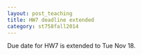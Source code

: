 ```yaml
---
layout: post_teaching
title: HW7 deadline extended
category: st758fall2014
---
```


Due date for HW7 is extended to Tue Nov 18.



